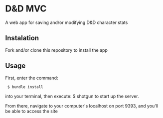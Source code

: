 # D&D MVC
A web app for saving and/or modifying D&amp;D character stats

## Instalation
Fork and/or clone this repository to install the app

## Usage 

First, enter the command: 
```ruby
 $ bundle install
```
into your terminal, then execute:
    $ shotgun
to start up the server.

From there, navigate to your computer's localhost on port 9393, and you'll be able to access the site
